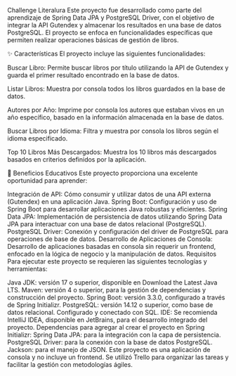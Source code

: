 Challenge Literalura
Este proyecto fue desarrollado como parte del aprendizaje de Spring Data JPA y PostgreSQL Driver, con el objetivo de integrar la API Gutendex y almacenar los resultados en una base de datos PostgreSQL. El proyecto se enfoca en funcionalidades específicas que permiten realizar operaciones básicas de gestión de libros.

✨ Características
El proyecto incluye las siguientes funcionalidades:

Buscar Libro: Permite buscar libros por título utilizando la API de Gutendex y guarda el primer resultado encontrado en la base de datos.

Listar Libros: Muestra por consola todos los libros guardados en la base de datos.

Autores por Año: Imprime por consola los autores que estaban vivos en un año específico, basado en la información almacenada en la base de datos.

Buscar Libros por Idioma: Filtra y muestra por consola los libros según el idioma especificado.

Top 10 Libros Más Descargados: Muestra los 10 libros más descargados basados en criterios definidos por la aplicación.

🚀 Beneficios Educativos
Este proyecto proporciona una excelente oportunidad para aprender:

Integración de API: Cómo consumir y utilizar datos de una API externa (Gutendex) en una aplicación Java.
Spring Boot: Configuración y uso de Spring Boot para desarrollar aplicaciones Java robustas y eficientes.
Spring Data JPA: Implementación de persistencia de datos utilizando Spring Data JPA para interactuar con una base de datos relacional (PostgreSQL).
PostgreSQL Driver: Conexión y configuración del driver de PostgreSQL para operaciones de base de datos.
Desarrollo de Aplicaciones de Consola: Desarrollo de aplicaciones basadas en consola sin requerir un frontend, enfocado en la lógica de negocio y la manipulación de datos.
Requisitos
Para ejecutar este proyecto se requieren las siguientes tecnologías y herramientas:

Java JDK: versión 17 o superior, disponible en Download the Latest Java LTS.
Maven: versión 4 o superior, para la gestión de dependencias y construcción del proyecto.
Spring Boot: versión 3.3.0, configurado a través de Spring Initializr.
PostgreSQL: versión 14.12 o superior, como base de datos relacional. Configurado y conectado con SQL.
IDE: Se recomienda IntelliJ IDEA, disponible en JetBrains, para el desarrollo integrado del proyecto.
Dependencias para agregar al crear el proyecto en Spring Initializr:
Spring Data JPA: para la integración con la capa de persistencia.
PostgreSQL Driver: para la conexión con la base de datos PostgreSQL.
Jackson: para el manejo de JSON.
Este proyecto es una aplicación de consola y no incluye un frontend. Se utilizó Trello para organizar las tareas y facilitar la gestión con metodologías ágiles.

